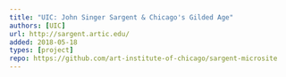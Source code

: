 ```yaml
---
title: "UIC: John Singer Sargent & Chicago's Gilded Age"
authors: [UIC]
url: http://sargent.artic.edu/
added: 2018-05-18
types: [project]
repo: https://github.com/art-institute-of-chicago/sargent-microsite
---
```


